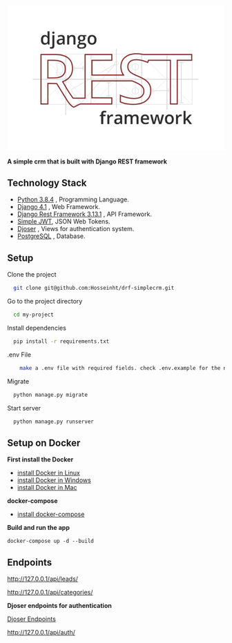 ![Django Rest Framework](backend/django_rest_framework.png)

**A simple crm that is built with Django REST framework**

## Technology Stack

- [Python 3.8.4](https://www.python.org/) , Programming Language. [](https://img.shields.io/badge/python-3.9-red)
- [Django 4.1](https://docs.djangoproject.com/en/3.2/releases/3.2/) , Web Framework.
- [Django Rest Framework 3.13.1](https://www.django-rest-framework.org/) , API Framework.
- [Simple JWT](https://django-rest-framework-simplejwt.readthedocs.io/en/latest/), JSON Web Tokens.
- [Djoser](https://djoser.readthedocs.io/en/latest/introduction.html) , Views for authentication system.
- [PostgreSQL](https://www.postgresql.org/) , Database.

## Setup

Clone the project

```bash
  git clone git@github.com:Hosseinht/drf-simplecrm.git
```

Go to the project directory

```bash
  cd my-project
```

Install dependencies

```bash
  pip install -r requirements.txt
```

.env File

```bash
    make a .env file with required fields. check .env.example for the needed fields
```

Migrate

```bash
  python manage.py migrate
```

Start server

```bash
  python manage.py runserver
```

## Setup on Docker
**First install the Docker**
- [install Docker in Linux](https://docs.docker.com/engine/install/)
- [install Docker in Windows](https://docs.docker.com/desktop/windows/install/)
- [install Docker in Mac](https://docs.docker.com/desktop/mac/install/)

**docker-compose**
- [install docker-compose](https://docs.docker.com/compose/install/)

**Build and run the app**
```shell
docker-compose up -d --build
```

## Endpoints
http://127.0.0.1/api/leads/

http://127.0.0.1/api/categories/

**Djoser endpoints for authentication**

[Djoser Endpoints](https://djoser.readthedocs.io/en/latest/getting_started.html)

http://127.0.0.1/api/auth/


